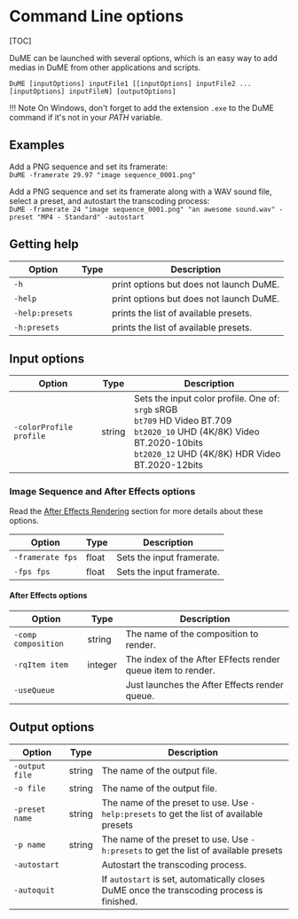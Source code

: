 # Command Line options

[TOC]

DuME can be launched with several options, which is an easy way to add medias in DuME from other applications and scripts.

`DuME [inputOptions] inputFile1 [[inputOptions] inputFile2 ... [inputOptions] inputFileN] [outputOptions]`

!!! Note
    On Windows, don't forget to add the extension `.exe` to the DuME command if it's not in your *PATH* variable.

## Examples

Add a PNG sequence and set its framerate:  
`DuME -framerate 29.97 "image sequence_0001.png"`

Add a PNG sequence and set its framerate along with a WAV sound file, select a preset, and autostart the transcoding process:  
`DuME -framerate 24 "image sequence_0001.png" "an awesome sound.wav" -preset "MP4 - Standard" -autostart`

## Getting help

| Option | Type | Description |
| --- | --- | --- |
| `-h` | | print options but does not launch DuME. |
| `-help` | | print options but does not launch DuME. |
| `-help:presets` | | prints the list of available presets. |
| `-h:presets` | | prints the list of available presets. |

## Input options

| Option | Type | Description |
| --- | --- | --- |
| `-colorProfile profile` | string | Sets the input color profile. One of:<br>`srgb` sRGB<br>`bt709` HD Video BT.709<br>`bt2020_10` UHD (4K/8K) Video BT.2020-10bits<br>`bt2020_12` UHD (4K/8K) HDR Video BT.2020-12bits |

### Image Sequence and After Effects options

Read the [After Effects Rendering](after-effects-rendering.md) section for more details about these options.

| Option | Type | Description |
| --- | --- | --- |
| `-framerate fps` | float | Sets the input framerate. |
| `-fps fps` | float | Sets the input framerate. |

#### After Effects options

| Option | Type | Description |
| --- | --- | --- |
| `-comp composition` | string | The name of the composition to render. |
| `-rqItem item` | integer | The index of the After EFfects render queue item to render. |
| `-useQueue` | | Just launches the After Effects render queue. |

## Output options

| Option | Type | Description |
| --- | --- | --- |
| `-output file` | string | The name of the output file. |
| `-o file` | string | The name of the output file. |
| `-preset name` | string | The name of the preset to use. Use `-help:presets` to get the list of available presets |
| `-p name` | string | The name of the preset to use. Use `-h:presets` to get the list of available presets |
| `-autostart` | | Autostart the transcoding process. |
| `-autoquit` | | If `autostart` is set, automatically closes DuME once the transcoding process is finished. |
